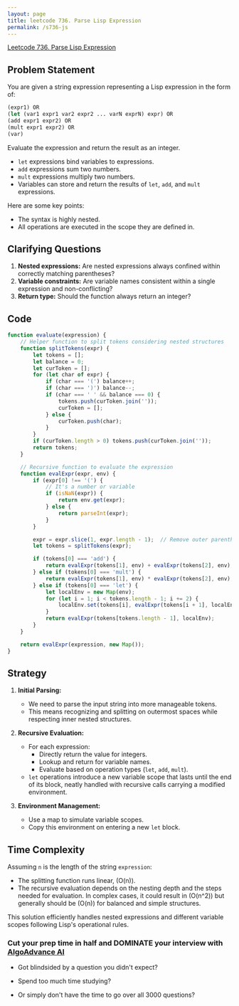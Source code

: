 ```yaml
---
layout: page
title: leetcode 736. Parse Lisp Expression
permalink: /s736-js
---
```

[Leetcode 736. Parse Lisp Expression](https://algoadvance.github.io/algoadvance/l736)
## Problem Statement

You are given a string expression representing a Lisp expression in the form of:

```lisp
(expr1) OR
(let (var1 expr1 var2 expr2 ... varN exprN) expr) OR
(add expr1 expr2) OR
(mult expr1 expr2) OR
(var)
```

Evaluate the expression and return the result as an integer.

- `let` expressions bind variables to expressions.
- `add` expressions sum two numbers.
- `mult` expressions multiply two numbers.
- Variables can store and return the results of `let`, `add`, and `mult` expressions.

Here are some key points:
- The syntax is highly nested.
- All operations are executed in the scope they are defined in.

## Clarifying Questions

1. **Nested expressions:** Are nested expressions always confined within correctly matching parentheses?
2. **Variable constraints:** Are variable names consistent within a single expression and non-conflicting?
3. **Return type:** Should the function always return an integer?

## Code

```javascript
function evaluate(expression) {
    // Helper function to split tokens considering nested structures
    function splitTokens(expr) {
        let tokens = [];
        let balance = 0;
        let curToken = [];
        for (let char of expr) {
            if (char === '(') balance++;
            if (char === ')') balance--;
            if (char === ' ' && balance === 0) {
                tokens.push(curToken.join(''));
                curToken = [];
            } else {
                curToken.push(char);
            }
        }
        if (curToken.length > 0) tokens.push(curToken.join(''));
        return tokens;
    }

    // Recursive function to evaluate the expression
    function evalExpr(expr, env) {
        if (expr[0] !== '(') {
            // It's a number or variable
            if (isNaN(expr)) {
                return env.get(expr);
            } else {
                return parseInt(expr);
            }
        }

        expr = expr.slice(1, expr.length - 1);  // Remove outer parentheses
        let tokens = splitTokens(expr);

        if (tokens[0] === 'add') {
            return evalExpr(tokens[1], env) + evalExpr(tokens[2], env);
        } else if (tokens[0] === 'mult') {
            return evalExpr(tokens[1], env) * evalExpr(tokens[2], env);
        } else if (tokens[0] === 'let') {
            let localEnv = new Map(env);
            for (let i = 1; i < tokens.length - 1; i += 2) {
                localEnv.set(tokens[i], evalExpr(tokens[i + 1], localEnv));
            }
            return evalExpr(tokens[tokens.length - 1], localEnv);
        }
    }

    return evalExpr(expression, new Map());
}
```

## Strategy

1. **Initial Parsing:**
   - We need to parse the input string into more manageable tokens.
   - This means recognizing and splitting on outermost spaces while respecting inner nested structures.

2. **Recursive Evaluation:**
   - For each expression:
     - Directly return the value for integers.
     - Lookup and return for variable names.
     - Evaluate based on operation types (`let`, `add`, `mult`).
   - `let` operations introduce a new variable scope that lasts until the end of its block, neatly handled with recursive calls carrying a modified environment.

3. **Environment Management:**
   - Use a map to simulate variable scopes.
   - Copy this environment on entering a new `let` block.

## Time Complexity

Assuming `n` is the length of the string `expression`:
- The splitting function runs linear, \(O(n)\).
- The recursive evaluation depends on the nesting depth and the steps needed for evaluation. In complex cases, it could result in \(O(n^2)\) but generally should be \(O(n)\) for balanced and simple structures.

This solution efficiently handles nested expressions and different variable scopes following Lisp's operational rules.


### Cut your prep time in half and DOMINATE your interview with [AlgoAdvance AI](https://algoAdvance.com)

- Got blindsided by a question you didn't expect?

- Spend too much time studying?

- Or simply don't have the time to go over all 3000 questions?

